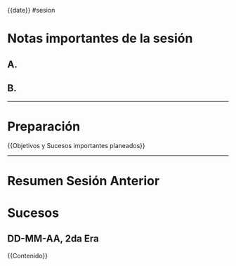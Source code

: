 {{date}}
#sesion 
# Notas importantes de la sesión
## A. 
## B. 
***
# Preparación
{{Objetivos y Sucesos importantes planeados}}
***
# Resumen Sesión Anterior
# Sucesos
## DD-MM-AA, 2da Era
{{Contenido}}